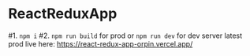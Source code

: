 # ReactReduxApp
 
#1. `npm i`
#2. `npm run build` for prod or `npm run dev` for dev server
latest prod live here: https://react-redux-app-orpin.vercel.app/
